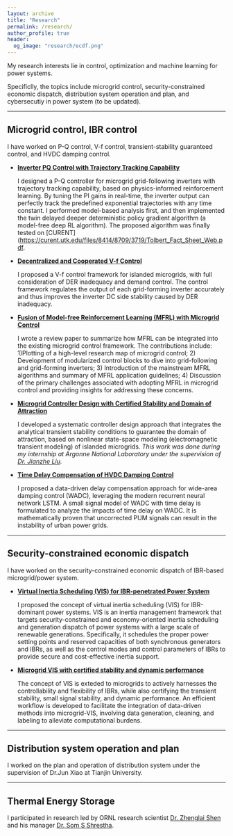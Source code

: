 ```yaml
---
layout: archive
title: "Research"
permalink: /research/
author_profile: true
header:
  og_image: "research/ecdf.png"
---
```

My research interests lie in control, optimization and machine learning for power systems.

Specificlly, the topics include microgrid control, security-constrained economic dispatch, distribution system operation and plan, and cybersecutiy in power system (to be updated).

---

## Microgrid control, IBR control

I have worked on P-Q control, V-f control, transient-stability guaranteed control, and HVDC damping control.

* [**Inverter PQ Control with Trajectory Tracking Capability**](https://ieeexplore.ieee.org/abstract/document/10128154)

  I designed a P-Q controller for microgrid grid-following inverters with trajectory tracking capability, based on physics-informed reinforcement learning. By tuning the PI gains in real-time, the inverter output can perfectly track the predefined exponential trajectories with any time constant. I performed model-based analysis first, and then implemented the twin delayed deeper deterministic policy gradient algorithm (a model-free deep RL algorithm). The proposed algorithm was finally tested on [CURENT](https://curent.utk.edu/files/8414/8709/3719/Tolbert_Fact_Sheet_Web.pdf.
* [**Decentralized and Cooperated V-f Control**](https://ieeexplore.ieee.org/document/10078029)

  I proposed a V-f control framework for islanded microgrids, with full consideration of DER inadequacy and demand control. The control framework regulates the output of each grid-forming inverter accurately and thus improves the inverter DC side stability caused by DER inadequacy.
* [**Fusion of Model-free Reinforcement Learning (MFRL) with Microgrid Control**](https://ieeexplore.ieee.org/document/9951405)

  I wrote a review paper to summarize how MFRL can be integrated into the existing microgrid control framework. The contributions include: 1)Plotting of a high-level research map of microgrid control; 2) Development of modularized control blocks to dive into grid-following and grid-forming inverters; 3) Introduction of the mainstream MFRL algorithms and summary of MFRL application guidelines; 4) Discussion of the primary challenges associated with adopting MFRL in microgrid control and providing insights for addressing these concerns.
* [**Microgrid Controller Design with Certified Stability and Domain of Attraction**](https://ieeexplore.ieee.org/abstract/document/10310265)

  I developed a systematic controller design approach that integrates the analytical transient stability conditions to guarantee the domain of attraction, based on nonlinear state-space modeling (electromagnetic transient modeling) of islanded microgrids. *This work was done during my internship at Argonne National Laboratory under the supervision of [Dr. Jianzhe Liu](https://www.anl.gov/profile/jianzhe-liu).*
* [**Time Delay Compensation of HVDC Damping Control**](https://www.frontiersin.org/articles/10.3389/fenrg.2022.895163/full)

  I proposed a data-driven delay compensation approach for wide-area damping control (WADC), leveraging the modern recurrent neural network LSTM. A small signal model of WADC with time delay is formulated to analyze the impacts of time delay on WADC. It is mathematically proven that uncorrected PUM signals can result in the instability of urban power grids.

---

## Security-constrained economic dispatch

I have worked on the security-constrained economic dispatch of IBR-based microgrid/power system.

* [**Virtual Inertia Scheduling (VIS) for IBR-penetrated Power System**](https://ieeexplore.ieee.org/abstract/document/10264213)

  I proposed the concept of virtual inertia scheduling (VIS) for IBR-dominant power systems. VIS is an inertia management framework that targets security-constrained and economy-oriented inertia scheduling and generation dispatch of power systems with a large scale of renewable generations. Specifically, it schedules the proper power setting points and reserved capacities of both synchronous generators and IBRs, as well as the control modes and control parameters of IBRs to provide secure and cost-effective inertia support.
* [**Microgrid VIS with certified stability and dynamic performance**](https://ltb.curent.org/showcase/microvis/)

  The concept of VIS is exteded to microgrids to actively harnesses the controllability and flexibility of IBRs, while also certifying the transient stability, small signal stability, and dynamic performance. An efficient workflow is developed to facilitate the integration of data-driven methods into microgrid-VIS, involving data generation, cleaning, and labeling to alleviate computational burdens.

---

## Distribution system operation and plan

I worked on the plan and operation of distribution system under the supervision of Dr.Jun Xiao at Tianjin University.

---

## Thermal Energy Storage

I participated in research led by ORNL research scientist [Dr. Zhenglai Shen](https://www.ornl.gov/staff-profile/zhenglai-shen) and his manager [Dr. Som S Shrestha](https://www.ornl.gov/staff-profile/som-s-shrestha).

